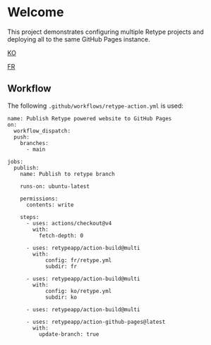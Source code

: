 # Welcome

This project demonstrates configuring multiple Retype projects and deploying all to the same GitHub Pages instance.

[KO](ko)

[FR](fr)

## Workflow

The following `.github/workflows/retype-action.yml` is used:

```shell
name: Publish Retype powered website to GitHub Pages
on:
  workflow_dispatch:
  push:
    branches:
      - main

jobs:
  publish:
    name: Publish to retype branch

    runs-on: ubuntu-latest

    permissions:
      contents: write

    steps:
      - uses: actions/checkout@v4
        with:
          fetch-depth: 0

      - uses: retypeapp/action-build@multi
        with:
            config: fr/retype.yml
            subdir: fr

      - uses: retypeapp/action-build@multi
        with:
            config: ko/retype.yml
            subdir: ko

      - uses: retypeapp/action-build@multi

      - uses: retypeapp/action-github-pages@latest
        with:
          update-branch: true
```